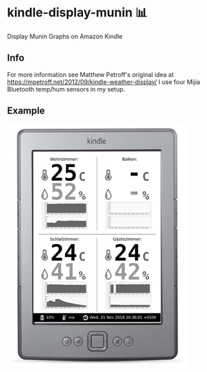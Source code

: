 # kindle-display-munin :bar_chart:
Display Munin Graphs on Amazon Kindle

## Info

For more information see Matthew Petroff's original idea at https://mpetroff.net/2012/09/kindle-weather-display/
I use four Mijia Bluetooth temp/hum sensors in my setup. 

## Example
![Kindle Example](https://github.com/mreymann/kindle-display-munin/blob/master/example.png)
